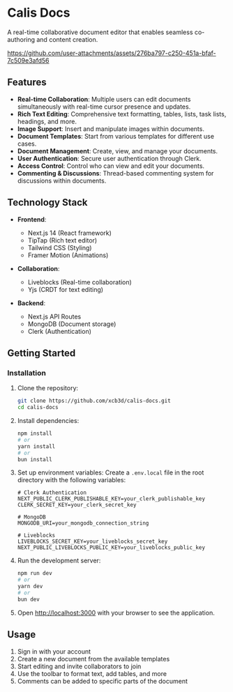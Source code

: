 # Calis Docs

A real-time collaborative document editor that enables seamless co-authoring and content creation.

https://github.com/user-attachments/assets/276ba797-c250-451a-bfaf-7c509e3afd56

## Features

- **Real-time Collaboration**: Multiple users can edit documents simultaneously with real-time cursor presence and updates.
- **Rich Text Editing**: Comprehensive text formatting, tables, lists, task lists, headings, and more.
- **Image Support**: Insert and manipulate images within documents.
- **Document Templates**: Start from various templates for different use cases.
- **Document Management**: Create, view, and manage your documents.
- **User Authentication**: Secure user authentication through Clerk.
- **Access Control**: Control who can view and edit your documents.
- **Commenting & Discussions**: Thread-based commenting system for discussions within documents.

## Technology Stack

- **Frontend**:
  - Next.js 14 (React framework)
  - TipTap (Rich text editor)
  - Tailwind CSS (Styling)
  - Framer Motion (Animations)

- **Collaboration**:
  - Liveblocks (Real-time collaboration)
  - Yjs (CRDT for text editing)

- **Backend**:
  - Next.js API Routes
  - MongoDB (Document storage)
  - Clerk (Authentication)

## Getting Started

### Installation

1. Clone the repository:
   ```bash
   git clone https://github.com/xcb3d/calis-docs.git
   cd calis-docs
   ```

2. Install dependencies:
   ```bash
   npm install
   # or
   yarn install
   # or
   bun install
   ```

3. Set up environment variables:
   Create a `.env.local` file in the root directory with the following variables:
   ```
   # Clerk Authentication
   NEXT_PUBLIC_CLERK_PUBLISHABLE_KEY=your_clerk_publishable_key
   CLERK_SECRET_KEY=your_clerk_secret_key
   
   # MongoDB
   MONGODB_URI=your_mongodb_connection_string
   
   # Liveblocks
   LIVEBLOCKS_SECRET_KEY=your_liveblocks_secret_key
   NEXT_PUBLIC_LIVEBLOCKS_PUBLIC_KEY=your_liveblocks_public_key
   ```

4. Run the development server:
   ```bash
   npm run dev
   # or
   yarn dev
   # or
   bun dev
   ```

5. Open [http://localhost:3000](http://localhost:3000) with your browser to see the application.

## Usage

1. Sign in with your account
2. Create a new document from the available templates
3. Start editing and invite collaborators to join
4. Use the toolbar to format text, add tables, and more
5. Comments can be added to specific parts of the document
